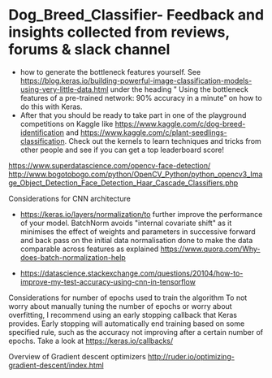 # Dog_Breed_Classifier- Feedback and insights collected from reviews, forums & slack channel

* how to generate the bottleneck features yourself. See https://blog.keras.io/building-powerful-image-classification-models-using-very-little-data.html under the heading " Using the bottleneck features of a pre-trained network: 90% accuracy in a minute" on how to do this with Keras.
* After that you should be ready to take part in one of the playground competitions on Kaggle like https://www.kaggle.com/c/dog-breed-identification and https://www.kaggle.com/c/plant-seedlings-classification. Check out the kernels to learn techniques and tricks from other people and see if you can get a top leaderboard score!

https://www.superdatascience.com/opencv-face-detection/
http://www.bogotobogo.com/python/OpenCV_Python/python_opencv3_Image_Object_Detection_Face_Detection_Haar_Cascade_Classifiers.php

Considerations for CNN architecture
* https://keras.io/layers/normalization/to further improve the performance of your model. BatchNorm avoids "internal covariate shift" as it minimises the effect of weights and parameters in successive forward and back pass on the initial data normalisation done to make the data comparable across features as explained https://www.quora.com/Why-does-batch-normalization-help

* https://datascience.stackexchange.com/questions/20104/how-to-improve-my-test-accuracy-using-cnn-in-tensorflow

Considerations for number of epochs used to train the algorithm
To not worry about manually tuning the number of epochs or worry about overfitting, I recommend using an early stopping callback that Keras provides. Early stopping will automatically end training based on some specified rule, such as the accuracy not improving after a certain number of epochs. Take a look at https://keras.io/callbacks/ 

Overview of Gradient descent optimizers http://ruder.io/optimizing-gradient-descent/index.html
